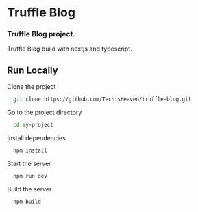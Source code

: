 # Truffle Blog

### Truffle Blog project.

Truffle Blog build with nextjs and typescript.

## Run Locally

Clone the project

```bash
  git clone https://github.com/TechisHeaven/truffle-blog.git
```

Go to the project directory

```bash
  cd my-project
```

Install dependencies

```bash
  npm install
```

Start the server

```bash
  npm run dev
```

Build the server

```bash
  npm build
```
